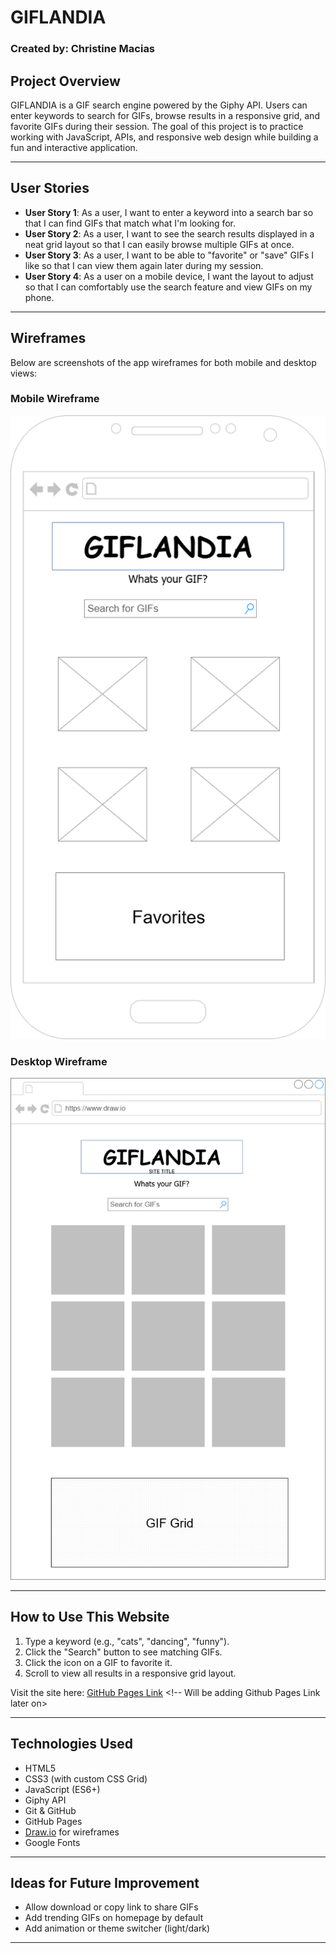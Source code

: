 # GIFLANDIA

### Created by: Christine Macias

## Project Overview
GIFLANDIA is a GIF search engine powered by the Giphy API. Users can enter keywords to search for GIFs, browse results in a responsive grid, and favorite GIFs during their session. The goal of this project is to practice working with JavaScript, APIs, and responsive web design while building a fun and interactive application.

---

## User Stories

- **User Story 1**:
 As a user, I want to enter a keyword into a search bar so that I can find GIFs that match what I'm looking for.  
- **User Story 2**: 
As a user, I want to see the search results displayed in a neat grid layout so that I can easily browse multiple GIFs at once.  
- **User Story 3**: 
As a user, I want to be able to "favorite" or "save" GIFs I like so that I can view them again later during my session.  
- **User Story 4**: 
As a user on a mobile device, I want the layout to adjust so that I can comfortably use the search feature and view GIFs on my phone.  

---

## Wireframes

Below are screenshots of the app wireframes for both mobile and desktop views:

### Mobile Wireframe
![GIFLANDIA Mobile Wireframe](./wireframes/giflandia-mobile.png)

### Desktop Wireframe
![GIFLANDIA Desktop Wireframe](./wireframes/giflandia-desktop.png)

---

## How to Use This Website

1. Type a keyword (e.g., "cats", "dancing", "funny").
2. Click the "Search" button to see matching GIFs.
3. Click the  icon on a GIF to favorite it.
4. Scroll to view all results in a responsive grid layout.

 Visit the site here: [GitHub Pages Link](https://github.com/cmacias076/giflandia) <!-- Will be adding Github Pages Link later on>

---

## Technologies Used

- HTML5  
- CSS3 (with custom CSS Grid)  
- JavaScript (ES6+)  
- Giphy API  
- Git & GitHub  
- GitHub Pages  
- [Draw.io](https://draw.io) for wireframes  
- Google Fonts

---

## Ideas for Future Improvement

- Allow download or copy link to share GIFs
- Add trending GIFs on homepage by default
- Add animation or theme switcher (light/dark)

---
